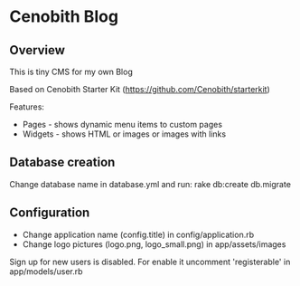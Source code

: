 Cenobith Blog
=============

## Overview

This is tiny CMS for my own Blog

Based on Cenobith Starter Kit (https://github.com/Cenobith/starterkit)

Features:

* Pages - shows dynamic menu items to custom pages
* Widgets - shows HTML or images or images with links

## Database creation

Change database name in database.yml and run: rake db:create db.migrate

## Configuration

* Change application name (config.title) in config/application.rb 
* Change logo pictures (logo.png, logo_small.png) in app/assets/images

Sign up for new users is disabled. For enable it uncomment 'registerable' in app/models/user.rb 




